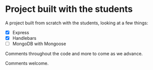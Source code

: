 # Project built with the students

A project built from scratch with the students, looking at a few things:

- [x] Express
- [x] Handlebars
- [ ] MongoDB with Mongoose

Comments throughout the code and more to come as we advance. 

Comments welcome. 